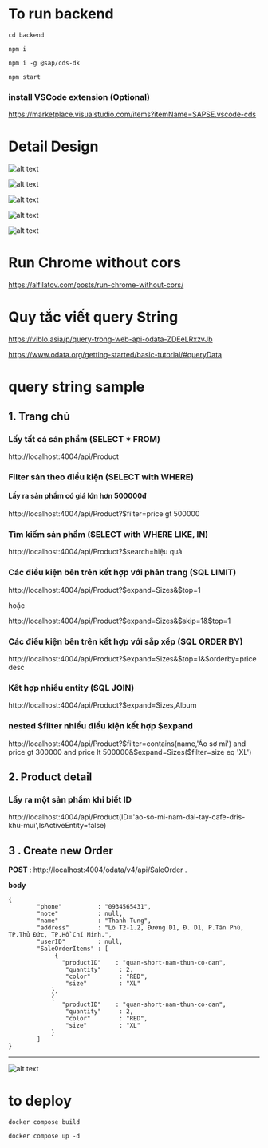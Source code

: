 # To run backend

```
cd backend
```

```
npm i
```

```
npm i -g @sap/cds-dk
```

```
npm start
```


### install VSCode extension (Optional)

https://marketplace.visualstudio.com/items?itemName=SAPSE.vscode-cds


# Detail Design


![alt text](https://github.com/Thanh-Bao/clothingShop/blob/main/docs/1.png?raw=true)

![alt text](https://github.com/Thanh-Bao/clothingShop/blob/main/docs/2.png?raw=true)

![alt text](https://github.com/Thanh-Bao/clothingShop/blob/main/docs/4.png?raw=true)

![alt text](https://github.com/Thanh-Bao/clothingShop/blob/main/docs/5.png?raw=true)

![alt text](https://github.com/Thanh-Bao/clothingShop/blob/main/docs/3.png?raw=true)

# Run Chrome without cors

https://alfilatov.com/posts/run-chrome-without-cors/

# Quy tắc viết query String

https://viblo.asia/p/query-trong-web-api-odata-ZDEeLRxzvJb

https://www.odata.org/getting-started/basic-tutorial/#queryData

# query string sample

## 1. Trang chủ
### Lấy tất cả sản phẩm (SELECT * FROM)

http://localhost:4004/api/Product

### Filter sản theo điều kiện (SELECT with WHERE)

#### Lấy ra sản phẩm có giá lớn hơn 500000đ

http://localhost:4004/api/Product?$filter=price gt 500000

### Tìm kiếm sản phẩm (SELECT with WHERE LIKE, IN)

http://localhost:4004/api/Product?$search=hiệu quả

### Các điều kiện bên trên kết hợp với phân trang (SQL LIMIT)

http://localhost:4004/api/Product?$expand=Sizes&$top=1

hoặc

http://localhost:4004/api/Product?$expand=Sizes&$skip=1&$top=1

### Các điều kiện bên trên kết hợp với sắp xếp (SQL ORDER BY)

http://localhost:4004/api/Product?$expand=Sizes&$top=1&$orderby=price desc

### Kết hợp nhiều entity (SQL JOIN)

http://localhost:4004/api/Product?$expand=Sizes,Album

### nested $filter nhiều điều kiện kết hợp $expand

http://localhost:4004/api/Product?$filter=contains(name,'Áo sơ mi') and price gt 300000 and price lt 500000&$expand=Sizes($filter=size eq 'XL')

## 2. Product detail

### Lấy ra một sản phẩm khi biết ID 

http://localhost:4004/api/Product(ID='ao-so-mi-nam-dai-tay-cafe-dris-khu-mui',IsActiveEntity=false)

## 3 . Create new Order

**POST** : http://localhost:4004/odata/v4/api/SaleOrder
.

**body**

```
{
        "phone"          : "0934565431",
        "note"           : null,
        "name"           : "Thanh Tung",
        "address"        : "Lô T2-1.2, Đường D1, Đ. D1, P.Tân Phú, TP.Thủ Đức, TP.Hồ Chí Minh.",
        "userID"         : null,
        "SaleOrderItems" : [
             {
               "productID"    : "quan-short-nam-thun-co-dan",
                "quantity"     : 2,
                "color"        : "RED",
                "size"         : "XL" 
            },
            {
               "productID"    : "quan-short-nam-thun-co-dan",
                "quantity"     : 2,
                "color"        : "RED",
                "size"         : "XL" 
            }
        ]
}
```

_______________________________________________________________________________


![alt text](https://github.com/Thanh-Bao/clothingShop/blob/main/docs/6.jpg?raw=true)


# to deploy 

```
docker compose build
```

```
docker compose up -d
```





